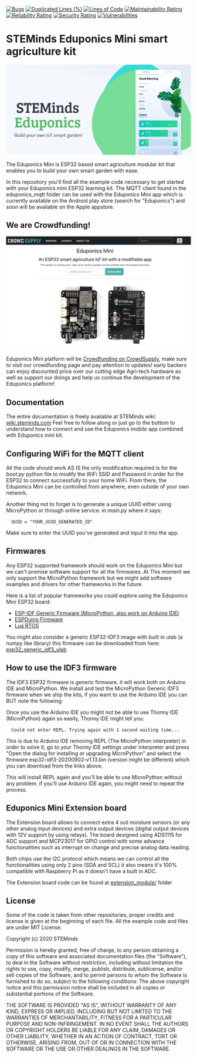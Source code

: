 [![Bugs](https://sonarcloud.io/api/project_badges/measure?project=STEMinds_Eduponics-Mini&metric=bugs)](https://sonarcloud.io/dashboard?id=STEMinds_Eduponics-Mini)
[![Duplicated Lines (%)](https://sonarcloud.io/api/project_badges/measure?project=STEMinds_Eduponics-Mini&metric=duplicated_lines_density)](https://sonarcloud.io/dashboard?id=STEMinds_Eduponics-Mini)
[![Lines of Code](https://sonarcloud.io/api/project_badges/measure?project=STEMinds_Eduponics-Mini&metric=ncloc)](https://sonarcloud.io/dashboard?id=STEMinds_Eduponics-Mini)
[![Maintainability Rating](https://sonarcloud.io/api/project_badges/measure?project=STEMinds_Eduponics-Mini&metric=sqale_rating)](https://sonarcloud.io/dashboard?id=STEMinds_Eduponics-Mini)
[![Reliability Rating](https://sonarcloud.io/api/project_badges/measure?project=STEMinds_Eduponics-Mini&metric=reliability_rating)](https://sonarcloud.io/dashboard?id=STEMinds_Eduponics-Mini)
[![Security Rating](https://sonarcloud.io/api/project_badges/measure?project=STEMinds_Eduponics-Mini&metric=security_rating)](https://sonarcloud.io/dashboard?id=STEMinds_Eduponics-Mini)
[![Vulnerabilities](https://sonarcloud.io/api/project_badges/measure?project=STEMinds_Eduponics-Mini&metric=vulnerabilities)](https://sonarcloud.io/dashboard?id=STEMinds_Eduponics-Mini)

# STEMinds Eduponics Mini smart agriculture kit

![](./images/eduponics_featured.png)

The Eduponics Mini is ESP32 based smart agriculture modular kit that enables you to build your own smart garden with ease.

In this repository you'll find all the example code necessary to get started with your Eduponics mini ESP32 learning kit.
The MQTT client found in the eduponics_mqtt folder can be used with the Eduponics Mini app which is currently available on the Android play store (search for "Eduponics") and soon will be available on the Apple appstore.

## We are Crowdfunding!

![](./images/eduponics_mini_crowdsupply.png)

Eduponics Mini platform will be [Crowdfunding on CrowdSupply](https://www.crowdsupply.com/steminds/eduponics-mini), make sure to visit our crowdfunding page and pay attention to updates!
early backers can enjoy discounted price over our cutting edge Agri-tech hardware as well as support our doings and help us continue the development of the Eduponics platform!

## Documentation

The entire documentation is freely available at STEMinds wiki: [wiki.steminds.com](https://wiki.steminds.com/kits/eduponics_mini/introduction/)
Feel free to follow along or just go to the bottom to understand how to connect and use the Eduponics mobile app combined with Eduponics mini kit.

## Configuring WiFi for the MQTT client

All the code should work AS IS the only modification required is for the *boot.py* python file to modify the WiFi SSID and Password in order for the ESP32 to connect successfully to your home WiFi. From there, the Eduponics Mini can be controlled from anywhere, even outside of your own network.

Another thing not to forget is to generate a unique UUID either using MicroPython or through online service. in *main.py* where it says:

      UUID = "YOUR_UUID_GENERATED_ID"

Make sure to enter the UUID you've generated and input it into the app.

## Firmwares

Any ESP32 supported framework should work on the Eduponics Mini but we can't promise software support for all the firmwares.
At This moment we only support the MicroPython framework but we might add software examples and drivers for other frameworks in the future.

Here is a list of popular frameworks you could explore using the Eduponics Mini ESP32 board:

* [ESP-IDF Generic Firmware (MicroPython, also work on Arduino IDE)](https://micropython.org/download/esp32/)
* [ESPDuino Firmware](http://www.espruino.com/Download)
* [Lua RTOS](https://github.com/whitecatboard/Lua-RTOS-ESP32)

You might also consider a generic ESP32-IDF3 image with built in ulab (a numpy like library) this firmware can be downloaded from here: [esp32_generic_idf3_ulab](https://gitlab.com/rcolistete/micropython-samples/-/blob/master/ESP32/Firmware/v1.12_with_ulab/ulab_v0.54.0_2020-07-29/Generic_flash-4MB/esp32_idf3_ulab_dp_thread_v1.12-663-gea4670d5a_2020-07-29.bin)

## How to use the IDF3 firmware

The IDF3 ESP32 firmware is generic firmware. it will work both on Arduino IDE and MicroPython.
We install and test the MicroPython Generic IDF3 firmware when we ship the kits, if you want to use the Arduino IDE you can BUT note the following:

Once you use the Arduino IDE you might not be able to use Thonny IDE (MicroPython) again so easily, Thonny IDE might tell you:

      Could not enter REPL. Trying again with 1 second waiting time...

This is due to Arduino IDE removing REPL (The MicroPython interpreter) in order to solve it, go to your Thonny IDE settings under interpreter and press "Open the dialog for installing or upgrading MicroPython" and select the firmware esp32-idf3-20200902-v1.13.bin (version might be different) which you can download from the links above.

This will install REPL again and you'll be able to use MicroPython without any problem. if you'll use Arduino IDE again, you might need to repeat the process.

## Eduponics Mini Extension board

The Extension board allows to connect extra 4 soil moisture sensors (or any other analog input devices) and extra output devices (digital output devices with 12V support by using relays). The board designed using ADS1115 for ADC support and MCP23017 for GPIO control with some advance functionalities such as interrupt on change and precise analog data reading.

Both chips use the I2C protocol which means we can control all the functionalities using only 2 pins (SDA and SCL) it also means it's 100% compatible with Raspberry Pi as it doesn't have a built in ADC.

The Extension board code can be found at [extension_module/](extension_module/) folder

## License

Some of the code is taken from other repositories, proper credits and license is given at the beginning of each file.
All the example code and files are under MIT License.

Copyright (c) 2020 STEMinds

Permission is hereby granted, free of charge, to any person obtaining a copy
of this software and associated documentation files (the "Software"), to deal
in the Software without restriction, including without limitation the rights
to use, copy, modify, merge, publish, distribute, sublicense, and/or sell
copies of the Software, and to permit persons to whom the Software is
furnished to do so, subject to the following conditions:
The above copyright notice and this permission notice shall be included in all
copies or substantial portions of the Software.

THE SOFTWARE IS PROVIDED "AS IS", WITHOUT WARRANTY OF ANY KIND, EXPRESS OR
IMPLIED, INCLUDING BUT NOT LIMITED TO THE WARRANTIES OF MERCHANTABILITY,
FITNESS FOR A PARTICULAR PURPOSE AND NON-INFRINGEMENT. IN NO EVENT SHALL THE
AUTHORS OR COPYRIGHT HOLDERS BE LIABLE FOR ANY CLAIM, DAMAGES OR OTHER
LIABILITY, WHETHER IN AN ACTION OF CONTRACT, TORT OR OTHERWISE, ARISING FROM,
OUT OF OR IN CONNECTION WITH THE SOFTWARE OR THE USE OR OTHER DEALINGS IN THE
SOFTWARE.
